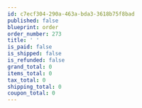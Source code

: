```yaml
---
id: c7ecf304-290a-463a-bda3-3618b75f8bad
published: false
blueprint: order
order_number: 273
title: ' '
is_paid: false
is_shipped: false
is_refunded: false
grand_total: 0
items_total: 0
tax_total: 0
shipping_total: 0
coupon_total: 0
---
```

